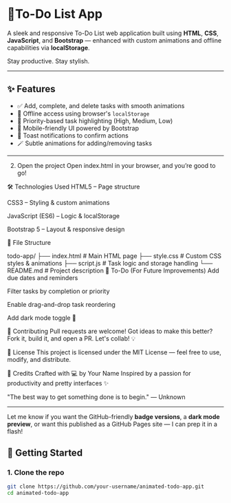 # 📝To-Do List App

A sleek and responsive To-Do List web application built using **HTML**, **CSS**, **JavaScript**, and **Bootstrap** — enhanced with custom animations and offline capabilities via **localStorage**.

Stay productive. Stay stylish.

---

## ✨ Features

- ✅ Add, complete, and delete tasks with smooth animations  
- 🔄 Offline access using browser's `localStorage`  
- 🎨 Priority-based task highlighting (High, Medium, Low)  
- 📱 Mobile-friendly UI powered by Bootstrap  
- 🔔 Toast notifications to confirm actions  
- 🪄 Subtle animations for adding/removing tasks

---

2. Open the project
Open index.html in your browser, and you’re good to go!

🛠️ Technologies Used
HTML5 – Page structure

CSS3 – Styling & custom animations

JavaScript (ES6) – Logic & localStorage

Bootstrap 5 – Layout & responsive design

📂 File Structure

todo-app/
├── index.html        # Main HTML page
├── style.css         # Custom CSS styles & animations
├── script.js         # Task logic and storage handling
└── README.md         # Project description
📌 To-Do (For Future Improvements)
 Add due dates and reminders

 Filter tasks by completion or priority

 Enable drag-and-drop task reordering

 Add dark mode toggle 🌙

🤝 Contributing
Pull requests are welcome! Got ideas to make this better? Fork it, build it, and open a PR. Let's collab! 💡

📃 License
This project is licensed under the MIT License — feel free to use, modify, and distribute.

💬 Credits
Crafted with 💻 by Your Name
Inspired by a passion for productivity and pretty interfaces ✨

"The best way to get something done is to begin." — Unknown


---


Let me know if you want the GitHub-friendly **badge versions**, a **dark mode preview**, or want this published as a GitHub Pages site — I can prep it in a flash!








## 🚀 Getting Started

### 1. Clone the repo

```bash
git clone https://github.com/your-username/animated-todo-app.git
cd animated-todo-app
